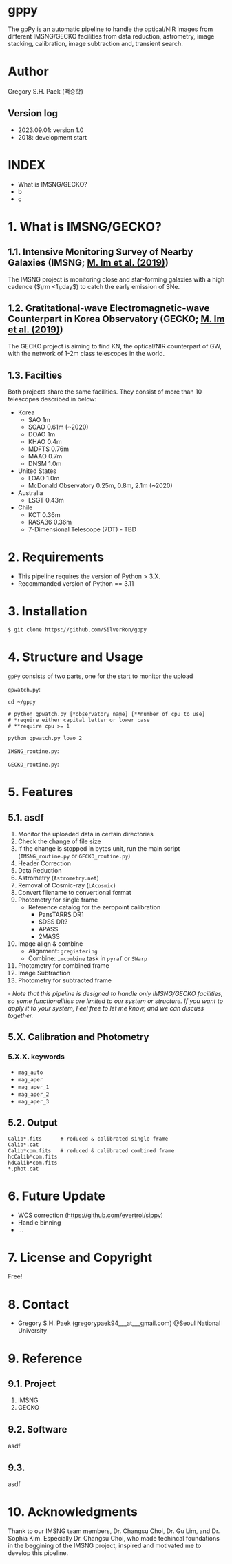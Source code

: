 # gppy
The gpPy is an automatic pipeline to handle the optical/NIR images from different IMSNG/GECKO facilities from data reduction, astrometry, image stacking, calibration, image subtraction and, transient search.

# Author
Gregory S.H. Paek (백승학)

## Version log
- 2023.09.01: version 1.0
- 2018: development start

# INDEX
- What is IMSNG/GECKO?
- b
- c

# 1. What is IMSNG/GECKO?
## 1.1. Intensive Monitoring Survey of Nearby Galaxies (IMSNG; [M. Im et al. (2019)](http://koreascience.or.kr/article/JAKO201912262463280.page))
The IMSNG project is monitoring close and star-forming galaxies with a high cadence ($\rm <1\:day$) to catch the early emission of SNe.

## 1.2. Gratitational-wave Electromagnetic-wave Counterpart in Korea Observatory (GECKO; [M. Im et al. (2019)](http://yokohamagrb2019.wikidot.com/proceedings))
The GECKO project is aiming to find KN, the optical/NIR counterpart of GW, with the network of 1-2m class telescopes in the world.

## 1.3. Facilties
Both projects share the same facilities. They consist of more than 10 telescopes described in below:
- Korea
	- SAO 1m
	- SOAO 0.61m (~2020)
	- DOAO 1m
	- KHAO 0.4m
	- MDFTS 0.76m
	- MAAO 0.7m
	- DNSM 1.0m
- United States
	- LOAO 1.0m
	- McDonald Observatory 0.25m, 0.8m, 2.1m (~2020)
- Australia
	- LSGT 0.43m
- Chile
	- KCT 0.36m
	- RASA36 0.36m
	- 7-Dimensional Telescope (7DT) - TBD

# 2. Requirements
- This pipeline requires the version of Python > 3.X.
- Recommanded version of Python == 3.11

# 3. Installation
```
$ git clone https://github.com/SilverRon/gppy
```

# 4. Structure and Usage
`gpPy` consists of two parts, one for the start to monitor the upload

`gpwatch.py`: 
```
cd ~/gppy

# python gpwatch.py [*observatory name] [**number of cpu to use]
# *require either capital letter or lower case
# **require cpu >= 1

python gpwatch.py loao 2
```

`IMSNG_routine.py`:

`GECKO_routine.py`:

# 5. Features 
## 5.1. asdf
1. Monitor the uploaded data in certain directories
2. Check the change of file size
3. If the change is stopped in bytes unit, run the main script (`IMSNG_routine.py` or `GECKO_routine.py`)
4. Header Correction
5. Data Reduction
6. Astrometry (`Astrometry.net`)
7. Removal of Cosmic-ray (`LAcosmic`)
8. Convert filename to convertional format
9. Photometry for single frame
	- Reference catalog for the zeropoint calibration
		- PansTARRS DR1
		- SDSS DR?
		- APASS
		- 2MASS
10. Image align & combine
	- Alignment: `gregistering`
	- Combine: `imcombine` task in `pyraf` or `SWarp`
11. Photometry for combined frame
12. Image Subtraction
13. Photometry for subtracted frame

*- Note that this pipeline is designed to handle only IMSNG/GECKO facilities, so some functionalities are limited to our system or structure. If you want to apply it to your system, Feel free to let me know, and we can discuss together.*

## 5.X. Calibration and Photometry
### 5.X.X. keywords
- `mag_auto`
- `mag_aper`
- `mag_aper_1`
- `mag_aper_2`
- `mag_aper_3`

## 5.2. Output
```
Calib*.fits      # reduced & calibrated single frame
Calib*.cat
Calib*com.fits   # reduced & calibrated combined frame
hcCalib*com.fits 
hdCalib*com.fits
*.phot.cat
```

# 6. Future Update
- WCS correction (https://github.com/evertrol/sippv)
- Handle binning
- ...

# 7. License and Copyright
Free!

# 8. Contact
- Gregory S.H. Paek (gregorypaek94___at___gmail.com) @Seoul National University

# 9. Reference
## 9.1. Project
1. IMSNG
2. GECKO
## 9.2. Software
asdf
## 9.3. 
asdf

# 10. Acknowledgments
Thank to our IMSNG team members, Dr. Changsu Choi, Dr. Gu Lim, and Dr. Sophia Kim.
Especially Dr. Changsu Choi, who made techincal foundations in the beggining of the IMSNG project, inspired and motivated me to develop this pipeline.
